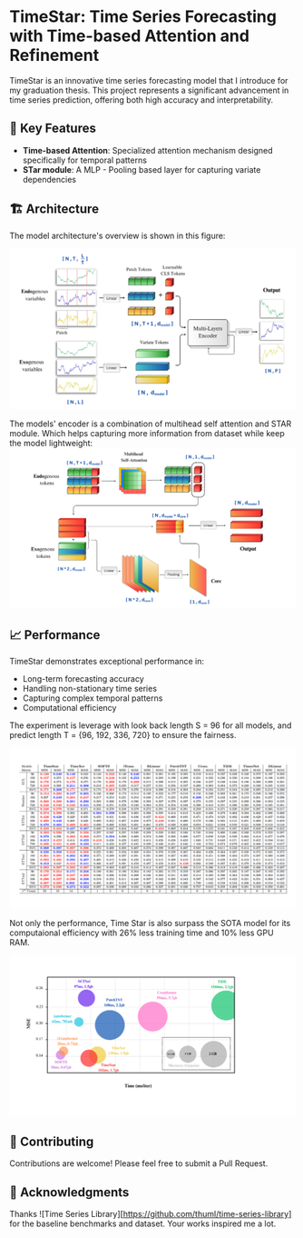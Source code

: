 # TimeStar: Time Series Forecasting with Time-based Attention and Refinement

TimeStar is an innovative time series forecasting model that I introduce for my graduation thesis. This project represents a significant advancement in time series prediction, offering both high accuracy and interpretability.

## 🌟 Key Features

- **Time-based Attention**: Specialized attention mechanism designed specifically for temporal patterns
- **STar module**: A MLP - Pooling based layer for capturing variate dependencies

## 🏗️ Architecture

The model architecture's overview is shown in this figure:

![Time Star Model Architecture](img/Model%20Architecture.svg)

The models' encoder is a combination of multihead self attention and STAR module. Which helps capturing more information from dataset while keep the model lightweight:
![Time Star Encoder](img/Model%20encoder.svg)

## 📈 Performance

TimeStar demonstrates exceptional performance in:

- Long-term forecasting accuracy
- Handling non-stationary time series
- Capturing complex temporal patterns
- Computational efficiency

The experiment is leverage with look back length S = 96 for all models, and predict length T = {96, 192, 336, 720} to ensure the fairness.

![Full result](img/Final%20result.svg)

Not only the performance, Time Star is also surpass the SOTA model for its computaional efficiency with 26% less training time and 10% less GPU RAM.

![Time and space complexity](img/Time%20%20performance%20chart.svg)

## 🤝 Contributing

Contributions are welcome! Please feel free to submit a Pull Request.

## 🙏 Acknowledgments

Thanks ![Time Series Library][https://github.com/thuml/time-series-library] for the baseline benchmarks and dataset. Your works inspired me a lot.
